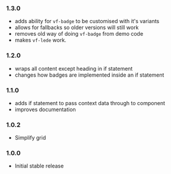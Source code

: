 ### 1.3.0

- adds ability for `vf-badge` to be customised with it's variants
- allows for fallbacks so older versions will still work
- removes old way of doing `vf-badge` from demo code
- makes `vf-lede` work.

### 1.2.0

- wraps all content except heading in if statement
- changes how badges are implemented inside an if statement

### 1.1.0

- adds if statement to pass context data through to component
- improves documentation

### 1.0.2

- Simplify grid

### 1.0.0

- Initial stable release
